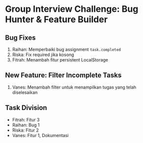 # Group Interview Challenge: Bug Hunter & Feature Builder

## Bug Fixes
1. Raihan: Memperbaiki bug assignment `task.completed`
2. Riska: Fix required jika kosong
3. Fitrah: Menambah fitur persistent LocalStorage

## New Feature: Filter Incomplete Tasks
1. Vanes: Menambah filter untuk menampilkan tugas yang telah diselesaikan

## Task Division
- Fitrah: Fitur 3
- Raihan: Bug 1
- Riska: Fitur 2
- Vanes: Fitur 1, Dokumentasi
